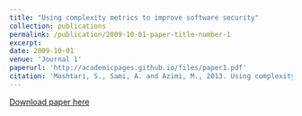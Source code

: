 ```yaml
---
title: "Using complexity metrics to improve software security"
collection: publications
permalink: /publication/2009-10-01-paper-title-number-1
excerpt: 
date: 2009-10-01
venue: 'Journal 1'
paperurl: 'http://academicpages.github.io/files/paper1.pdf'
citation: 'Moshtari, S., Sami, A. and Azimi, M., 2013. Using complexity metrics to improve software security. Computer Fraud & Security, 2013(5), pp.8-17.'
---
```

[Download paper here](https://doi.org/10.1016/S1361-3723(13)70045-9.)



